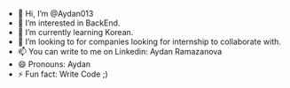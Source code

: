 - 👋 Hi, I’m @Aydan013
- 👀 I’m interested in BackEnd.
- 🌱 I’m currently learning Korean.
- 💞️ I’m looking to  for companies looking for internship to collaborate with.
- 📫 You can write to me on Linkedin: Aydan Ramazanova
- 😄 Pronouns: Aydan
- ⚡ Fun fact: Write Code ;)

<!---
Aydan013/Aydan013 is a ✨ special ✨ repository because its `README.md` (this file) appears on your GitHub profile.
You can click the Preview link to take a look at your changes.
--->
